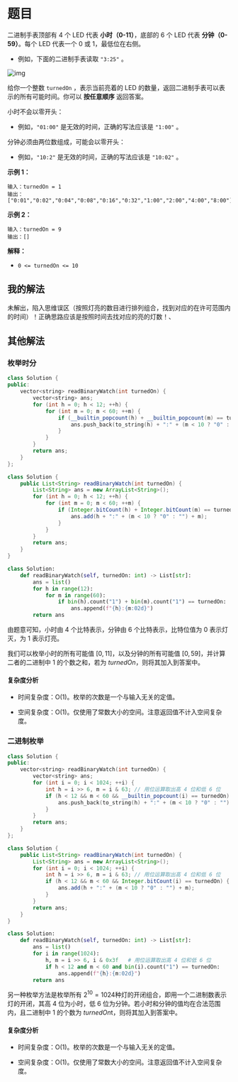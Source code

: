 # 题目

二进制手表顶部有 4 个 LED 代表 **小时（0-11）**，底部的 6 个 LED 代表 **分钟（0-59）**。每个 LED 代表一个 0 或 1，最低位在右侧。

- 例如，下面的二进制手表读取 `"3:25"` 。

![img](https://assets.leetcode-cn.com/aliyun-lc-upload/uploads/2021/03/29/binary_clock_samui_moon.jpg)

给你一个整数 `turnedOn` ，表示当前亮着的 LED 的数量，返回二进制手表可以表示的所有可能时间。你可以 **按任意顺序** 返回答案。

小时不会以零开头：

- 例如，`"01:00"` 是无效的时间，正确的写法应该是 `"1:00"` 。

分钟必须由两位数组成，可能会以零开头：

- 例如，`"10:2"` 是无效的时间，正确的写法应该是 `"10:02"` 。

**示例 1：**

```
输入：turnedOn = 1
输出：["0:01","0:02","0:04","0:08","0:16","0:32","1:00","2:00","4:00","8:00"]
```

**示例 2：**

```
输入：turnedOn = 9
输出：[]
```

**解释：**

- `0 <= turnedOn <= 10`

## 我的解法

未解出，陷入思维误区（按照灯亮的数目进行排列组合，找到对应的在许可范围内的时间）！正确思路应该是按照时间去找对应的亮的灯数！、

## 其他解法

### 枚举时分

```c++
class Solution {
public:
    vector<string> readBinaryWatch(int turnedOn) {
        vector<string> ans;
        for (int h = 0; h < 12; ++h) {
            for (int m = 0; m < 60; ++m) {
                if (__builtin_popcount(h) + __builtin_popcount(m) == turnedOn) {
                    ans.push_back(to_string(h) + ":" + (m < 10 ? "0" : "") + to_string(m));
                }
            }
        }
        return ans;
    }
};
```

```java
class Solution {
    public List<String> readBinaryWatch(int turnedOn) {
        List<String> ans = new ArrayList<String>();
        for (int h = 0; h < 12; ++h) {
            for (int m = 0; m < 60; ++m) {
                if (Integer.bitCount(h) + Integer.bitCount(m) == turnedOn) {
                    ans.add(h + ":" + (m < 10 ? "0" : "") + m);
                }
            }
        }
        return ans;
    }
}
```

```python
class Solution:
    def readBinaryWatch(self, turnedOn: int) -> List[str]:
        ans = list()
        for h in range(12):
            for m in range(60):
                if bin(h).count("1") + bin(m).count("1") == turnedOn:
                    ans.append(f"{h}:{m:02d}")
        return ans
```

由题意可知，小时由 4 个比特表示，分钟由 6 个比特表示，比特位值为 0 表示灯灭，为 1 表示灯亮。

我们可以枚举小时的所有可能值 $[0,11]$，以及分钟的所有可能值 $[0,59]$，并计算二者的二进制中 1 的个数之和，若为 $\textit{turnedOn}$，则将其加入到答案中。

#### 复杂度分析

- 时间复杂度：O(1)。枚举的次数是一个与输入无关的定值。

- 空间复杂度：O(1)。仅使用了常数大小的空间。注意返回值不计入空间复杂度。


### 二进制枚举

```c++
class Solution {
public:
    vector<string> readBinaryWatch(int turnedOn) {
        vector<string> ans;
        for (int i = 0; i < 1024; ++i) {
            int h = i >> 6, m = i & 63; // 用位运算取出高 4 位和低 6 位
            if (h < 12 && m < 60 && __builtin_popcount(i) == turnedOn) {
                ans.push_back(to_string(h) + ":" + (m < 10 ? "0" : "") + to_string(m));
            }
        }
        return ans;
    }
};
```

```java
class Solution {
    public List<String> readBinaryWatch(int turnedOn) {
        List<String> ans = new ArrayList<String>();
        for (int i = 0; i < 1024; ++i) {
            int h = i >> 6, m = i & 63; // 用位运算取出高 4 位和低 6 位
            if (h < 12 && m < 60 && Integer.bitCount(i) == turnedOn) {
                ans.add(h + ":" + (m < 10 ? "0" : "") + m);
            }
        }
        return ans;
    }
}
```

```python
class Solution:
    def readBinaryWatch(self, turnedOn: int) -> List[str]:
        ans = list()
        for i in range(1024):
            h, m = i >> 6, i & 0x3f   # 用位运算取出高 4 位和低 6 位
            if h < 12 and m < 60 and bin(i).count("1") == turnedOn:
                ans.append(f"{h}:{m:02d}")
        return ans
```

另一种枚举方法是枚举所有 $2^{10}=1024$种灯的开闭组合，即用一个二进制数表示灯的开闭，其高 4 位为小时，低 6 位为分钟。若小时和分钟的值均在合法范围内，且二进制中 1 的个数为 $\textit{turnedOn}$t，则将其加入到答案中。

#### 复杂度分析

- 时间复杂度：O(1)。枚举的次数是一个与输入无关的定值。

- 空间复杂度：O(1)。仅使用了常数大小的空间。注意返回值不计入空间复杂度。


